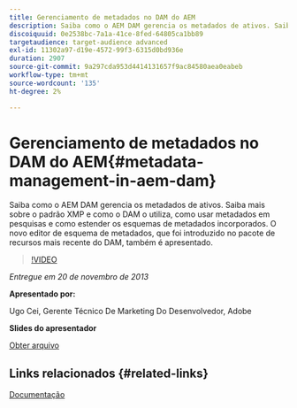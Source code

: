 ```yaml
---
title: Gerenciamento de metadados no DAM do AEM
description: Saiba como o AEM DAM gerencia os metadados de ativos. Saiba mais sobre o padrão XMP e como o DAM o utiliza, como usar metadados em pesquisas e como estender os esquemas de metadados incorporados. O novo editor de esquema de metadados, que foi introduzido no pacote de recursos mais recente do DAM, também é apresentado.
discoiquuid: 0e2538bc-7a1a-41ce-8fed-64805ca1bb89
targetaudience: target-audience advanced
exl-id: 11302a97-d19e-4572-99f3-6315d0bd936e
duration: 2907
source-git-commit: 9a297cda953d4414131657f9ac84580aea0eabeb
workflow-type: tm+mt
source-wordcount: '135'
ht-degree: 2%

---
```


# Gerenciamento de metadados no DAM do AEM{#metadata-management-in-aem-dam}

Saiba como o AEM DAM gerencia os metadados de ativos. Saiba mais sobre o padrão XMP e como o DAM o utiliza, como usar metadados em pesquisas e como estender os esquemas de metadados incorporados. O novo editor de esquema de metadados, que foi introduzido no pacote de recursos mais recente do DAM, também é apresentado.

>[!VIDEO](https://video.tv.adobe.com/v/19524/?quality=9)

*Entregue em 20 de novembro de 2013*

**Apresentado por:**

Ugo Cei, Gerente Técnico De Marketing Do Desenvolvedor, Adobe

**Slides do apresentador**

[Obter arquivo](assets/metadata-management-in-aem-dam.pdf)

## Links relacionados {#related-links}

[Documentação](https://docs.adobe.com/content/docs/en/cq/5-6-1/dam/metadata_for_digitalassetmanagement.html)
